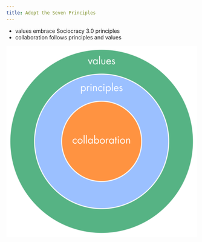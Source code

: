 ```yaml
---
title: Adopt the Seven Principles
---
```



* values embrace Sociocracy 3.0 principles
* collaboration follows principles and values


![](img/collaboration-values/values-step3.png)
